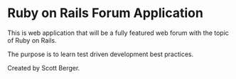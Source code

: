 # Ruby on Rails Forum Application

This is web application that will be a fully featured web forum with the topic of Ruby on Rails.

The purpose is to learn test driven development best practices.

Created by Scott Berger.